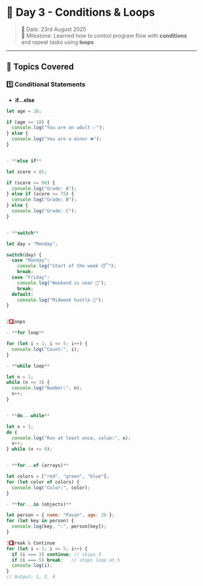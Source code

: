 # 🔵 Day 3 - Conditions & Loops  

> 📅 Date: 23rd August 2025  
> 🏁 Milestone: Learned how to control program flow with **conditions** and repeat tasks using **loops**  

---

## 📌 Topics Covered

### 1️⃣ Conditional Statements

- **if...else**
```javascript
let age = 20;

if (age >= 18) {
  console.log("You are an adult ✅");
} else {
  console.log("You are a minor ❌");
}


- **else if**

let score = 85;

if (score >= 90) {
  console.log("Grade: A");
} else if (score >= 75) {
  console.log("Grade: B");
} else {
  console.log("Grade: C");
}


- **switch**

let day = "Monday";

switch(day) {
  case "Monday":
    console.log("Start of the week 😴");
    break;
  case "Friday":
    console.log("Weekend is near 🎉");
    break;
  default:
    console.log("Midweek hustle 💪");
}


2️⃣ Loops

- **for loop**

for (let i = 1; i <= 5; i++) {
  console.log("Count:", i);
}

- **while loop**

let n = 1;
while (n <= 3) {
  console.log("Number:", n);
  n++;
}


- **do...while**

let x = 1;
do {
  console.log("Run at least once, value:", x);
  x++;
} while (x <= 0);


- **for...of (arrays)**

let colors = ["red", "green", "blue"];
for (let color of colors) {
  console.log("Color:", color);
}

- **for...in (objects)**

let person = { name: "Pavan", age: 26 };
for (let key in person) {
  console.log(key, ":", person[key]);
}

3️⃣ Break & Continue
for (let i = 1; i <= 5; i++) {
  if (i === 3) continue; // skips 3
  if (i === 5) break;   // stops loop at 5
  console.log(i);
}
// Output: 1, 2, 4

